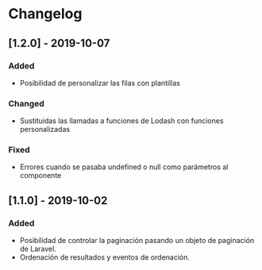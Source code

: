 # Changelog

## [1.2.0] - 2019-10-07

### Added

- Posibilidad de personalizar las filas con plantillas

### Changed

- Sustituidas las llamadas a funciones de Lodash con funciones personalizadas

### Fixed

- Errores cuando se pasaba undefined o null como parámetros al componente

## [1.1.0] - 2019-10-02

### Added

- Posibilidad de controlar la paginación pasando un objeto de paginación de Laravel.
- Ordenación de resultados y eventos de ordenación.
